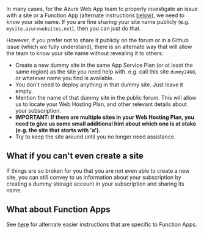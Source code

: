 In many cases, for the Azure Web App team to properly investigate an issue with a site or a Function App (alternate instructions [below](https://github.com/projectkudu/kudu/wiki/Reporting-your-site-name-without-posting-it-publicly#what-about-function-apps)), we need to know your site name. If you are fine sharing your site name publicly (e.g. `mysite.azurewebsites.net`), then you can just do that.

However, if you prefer not to share it publicly on the forum or in a Github issue (which we fully understand), there is an alternate way that will allow the team to know your site name without revealing it to others:
- Create a new dummy site in the same App Service Plan (or at least the same region) as the site you need help with. e.g. call this site `dummy2468`, or whatever name you find is available.
- You don't need to deploy anything in that dummy site. Just leave it empty.
- Mention the name of that dummy site in the public forum. This will allow us to locate your Web Hosting Plan, and other relevant details about your subscription.
- **IMPORTANT: If there are multiple sites in your Web Hosting Plan, you need to give us some small additional hint about which one is at stake (e.g. the site that starts with 'a').**
- Try to keep the site around until you no longer need assistance.


## What if you can't even create a site

If things are so broken for you that you are not even able to create a new site, you can still convey to us information about your subscription by creating a dummy storage account in your subscription and sharing its name.

## What about Function Apps

See [here](https://github.com/Azure/azure-webjobs-sdk-script/wiki/Sharing-Your-Function-App-name-privately) for alternate easier instructions that are specific to Function Apps.